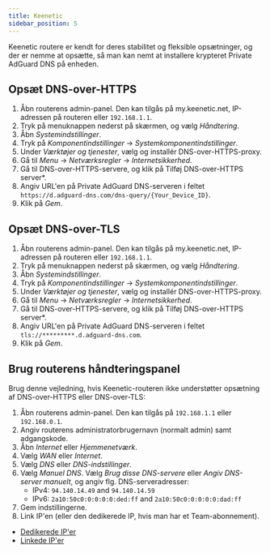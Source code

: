 ```yaml
---
title: Keenetic
sidebar_position: 5
---
```


Keenetic routere er kendt for deres stabilitet og fleksible opsætninger, og der er nemme at opsætte, så man kan nemt at installere krypteret Private AdGuard DNS på enheden.

## Opsæt DNS-over-HTTPS

1. Åbn routerens admin-panel. Den kan tilgås på my.keenetic.net, IP-adressen på routeren eller `192.168.1.1`.
2. Tryk på menuknappen nederst på skærmen, og vælg _Håndtering_.
3. Åbn _Systemindstillinger_.
4. Tryk på _Komponentindstillinger_ → _Systemkomponentindstillinger_.
5. Under _Værktøjer og tjenester_, vælg og installér DNS-over-HTTPS-proxy.
6. Gå til _Menu_ → _Netværksregler_ → _Internetsikkerhed_.
7. Gå til DNS-over-HTTPS-servere, og klik på Tilføj DNS-over-HTTPS server\*.
8. Angiv URL'en på Private AdGuard DNS-serveren i feltet `https://d.adguard-dns.com/dns-query/{Your_Device_ID}`.
9. Klik på _Gem_.

## Opsæt DNS-over-TLS

1. Åbn routerens admin-panel. Den kan tilgås på my.keenetic.net, IP-adressen på routeren eller `192.168.1.1`.
2. Tryk på menuknappen nederst på skærmen, og vælg _Håndtering_.
3. Åbn _Systemindstillinger_.
4. Tryk på _Komponentindstillinger_ → _Systemkomponentindstillinger_.
5. Under _Værktøjer og tjenester_, vælg og installér DNS-over-HTTPS-proxy.
6. Gå til _Menu_ → _Netværksregler_ → _Internetsikkerhed_.
7. Gå til DNS-over-HTTPS-servere, og klik på Tilføj DNS-over-HTTPS server\*.
8. Angiv URL'en på Private AdGuard DNS-serveren i feltet `tls://*********.d.adguard-dns.com`.
9. Klik på _Gem_.

## Brug routerens håndteringspanel

Brug denne vejledning, hvis Keenetic-routeren ikke understøtter opsætning af DNS-over-HTTPS eller DNS-over-TLS:

1. Åbn routerens admin-panel. Den kan tilgås på `192.168.1.1` eller `192.168.0.1`.
2. Angiv routerens administratorbrugernavn (normalt admin) samt adgangskode.
3. Åbn _Internet_ eller _Hjemmenetværk_.
4. Vælg _WAN_ eller _Internet_.
5. Vælg _DNS_ eller _DNS-indstillinger_.
6. Vælg _Manuel DNS_. Vælg _Brug disse DNS-servere_ eller _Angiv DNS-server manuelt_, og angiv flg. DNS-serveradresser:
   - IPv4: `94.140.14.49` and `94.140.14.59`
   - IPv6: `2a10:50c0:0:0:0:0:ded:ff` and `2a10:50c0:0:0:0:0:dad:ff`
7. Gem indstillingerne.
8. Link IP'en (eller den dedikerede IP, hvis man har et Team-abonnement).

- [Dedikerede IP'er](/private-dns/connect-devices/other-options/dedicated-ip.md)
- [Linkede IP'er](/private-dns/connect-devices/other-options/linked-ip.md)
